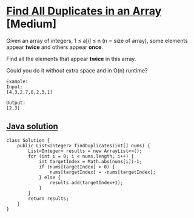 # [Find All Duplicates in an Array](https://leetcode.com/problems/find-all-duplicates-in-an-array/description/) [Medium]

Given an array of integers, 1 ≤ a[i] ≤ n (n = size of array), some elements appear **twice** and others appear **once**.

Find all the elements that appear **twice** in this array.

Could you do it without extra space and in O(n) runtime?
```
Example:
Input:
[4,3,2,7,8,2,3,1]

Output:
[2,3]
```

## [Java solution](https://leetcode.com/submissions/detail/147815543/)
```
class Solution {
    public List<Integer> findDuplicates(int[] nums) {
        List<Integer> results = new ArrayList<>();
        for (int i = 0; i < nums.length; i++) {
            int targetIndex = Math.abs(nums[i])-1;
            if (nums[targetIndex] > 0) {
                nums[targetIndex] = -nums[targetIndex];
            } else {
                results.add(targetIndex+1);
            }
        }
        return results;
    }
}
```

